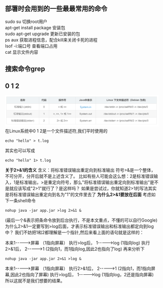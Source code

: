 ## 部署时会用到的一些最最常用的命令
sudo su  切换root用户 <br>
apt-get install package 安装包 <br>
sudo apt-get upgrade 更新已安装的包 <br>
ps aux 获取进程信息，配合kill来关闭卡死的进程 <br>
lsof -i:端口号 查看端口占用 <br>
cat 显示文件内容
## 搜索命令grep

## 0 1 2
![image](https://github.com/YamatoSaicou/Kancolle-wallpaer/blob/master/gif/012.png)
在Linux系统中0 1 2是一个文件描述符,我们平时使用的
```
echo "hello" > t.log 
```
其实也可以写成
```
echo "hello" 1> t.log
```
**关于2>&1的含义**
含义：将标准错误输出重定向到标准输出
符号>&是一个整体，不可分开，分开后就不是上述含义了。
比如有些人可能会这么想：2是标准错误输入，1是标准输出，>是重定向符号，那么"将标准错误输出重定向到标准输出"是不是就应该写成"2>1"就行了？是这样吗？
如果是尝试过，你就知道2>1的写法其实是将标准错误输出重定向到名为"1"的文件里去了
**为什么2>&1要放在后面**
考虑如下一条shell命令
```
nohup java -jar app.jar >log 2>&1 &
```
(最后一个&表示把条命令放到后台执行，不是本文重点，不懂的可以自行Google)
为什么2>&1一定要写到>log后面，才表示标准错误输出和标准输出都定向到log中？
我们不妨把1和2都理解是一个指针,然后来看上面的语句就是这样的：

本来1----->屏幕 （1指向屏幕）
执行>log后， 1----->log (1指向log)
执行2>&1后， 2----->1 (2指向1，而1指向log,因此2也指向了log)
再来分析下
```
nohup java -jar app.jar 2>&1 >log &
```
本来1----->屏幕 （1指向屏幕）
执行2>&1后， 2----->1 (2指向1，而1指向屏幕,因此2也指向了屏幕)
执行>log后， 1----->log (1指向log，2还是指向屏幕)
所以这就不是我们想要的结果。
